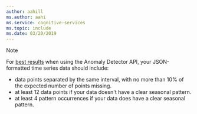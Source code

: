 ```yaml
---
author: aahill
ms.author: aahi
ms.service: cognitive-services
ms.topic: include
ms.date: 03/20/2019
---
```


> [!NOTE]
> For [best results](../articles/cognitive-services/anomaly-detector/concepts/anomaly-detection-best-practices.md) when using the Anomaly Detector API, your JSON-formatted time series data should include:
> * data points separated by the same interval, with no more than 10% of the expected number of points missing.
> * at least 12 data points if your data doesn't have a clear seasonal pattern.
> * at least 4 pattern occurrences if your data does have a clear seasonal pattern. 
